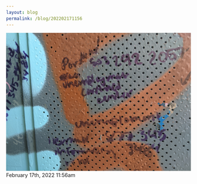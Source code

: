 ```yaml
---
layout: blog
permalink: /blog/202202171156
---
```


<img src="/blog/images/676465499025080320.jpg"/>

<div id="footer">
<span id="timestamp"> February 17th, 2022 11:56am </span>
</div>
